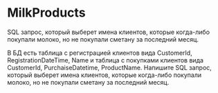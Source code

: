 # MilkProducts
SQL запрос, который выберет имена клиентов, которые когда-либо покупали молоко, но не покупали сметану за последний месяц.

В БД есть таблица с регистрацией клиентов вида CustomerId, RegistrationDateTime, Name и таблица с покупками клиентов вида CustomerId, PurchaiseDatetime, ProductName. Напишите SQL запрос, который выберет имена клиентов, которые когда-либо покупали молоко, но не покупали сметану за последний месяц.
